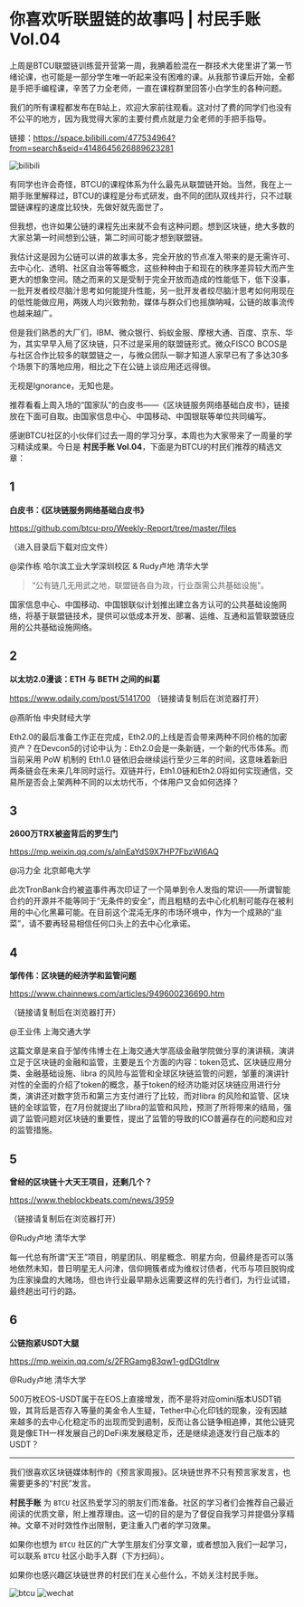 # 你喜欢听联盟链的故事吗 | 村民手账 Vol.04


上周是BTCU联盟链训练营开营第一周，我腆着脸混在一群技术大佬里讲了第一节绪论课，也可能是一部分学生唯一听起来没有困难的课。从我那节课后开始，全都是手把手编程课，辛苦了力全老师，一直在课程群里回答小白学生的各种问题。



我们的所有课程都发布在B站上，欢迎大家前往观看。这对付了费的同学们也没有不公平的地方，因为我觉得大家的主要付费点就是力全老师的手把手指导。

链接：https://space.bilibili.com/477534964?from=search&seid=4148645626889623281

![bilibili](../images/04-001.webp)





有同学也许会奇怪，BTCU的课程体系为什么最先从联盟链开始。当然，我在上一期手账里解释过，BTCU的课程是分布式研发，由不同的团队双线并行，只不过联盟链课程的速度比较快，先做好就先面世了。



但我想，也许如果公链的课程先出来就不会有这种问题。想到区块链，绝大多数的大家总第一时间想到公链，第二时间可能才想到联盟链。



我估计这是因为公链可以讲的故事太多，完全开放的节点准入带来的是无需许可、去中心化、透明、社区自治等等概念，这些种种由于和现在的秩序差异较大而产生更大的想象空间。随之而来的又是受制于完全开放而造成的性能低下，低下没事，一批开发者绞尽脑汁思考如何能提升性能，另一批开发者绞尽脑汁思考如何用现在的低性能做应用，两拨人均兴致勃勃，媒体与群众们也摇旗呐喊，公链的故事流传也越来越广。



但是我们熟悉的大厂们，IBM、微众银行、蚂蚁金服、摩根大通、百度、京东、华为，其实早早入局了区块链，只不过是采用的联盟链形式。微众FISCO BCOS是与社区合作比较多的联盟链之一，与微众团队一聊才知道人家早已有了多达30多个场景下的落地应用，相比之下在公链上谈应用还远得很。



无视是Ignorance，无知也是。



推荐看看上周入场的“国家队”的白皮书——《区块链服务网络基础白皮书》，链接放在下面可自取。由国家信息中心、中国移动、中国银联等单位共同编写。





感谢BTCU社区的小伙伴们过去一周的学习分享，本周也为大家带来了一周量的学习精读成果。今日是 **村民手账 Vol.04**，下面是为BTCU的村民们推荐的精选文章：





## 1


**白皮书：《区块链服务网络基础白皮书》**

https://github.com/btcu-pro/Weekly-Report/tree/master/files

（进入目录后下载对应文件）



@梁作栋 哈尔滨工业大学深圳校区 & Rudy卢地 清华大学



> “公有链几无用武之地，联盟链各自为政，行业亟需公共基础设施”。



国家信息中心、中国移动、中国银联似计划推出建立各方认可的公共基础设施网络，将基于联盟链技术，提供可以低成本开发、部署、运维、互通和监管联盟链应用的公共基础设施网络。







## 2



**以太坊2.0漫谈：ETH 与 BETH 之间的纠葛**

https://www.odaily.com/post/5141700
（链接请复制后在浏览器打开）



@燕昕怡 中央财经大学



Eth2.0的最后准备工作正在完成，Eth2.0的上线是否会带来两种不同价格的加密资产？在Devcon5的讨论中认为：Eth2.0会是一条新链，一个新的代币体系。而当前采用 PoW 机制的 Eth1.0 链依旧会继续运行至少三年的时间，这意味着新旧两条链会在未来几年同时运行。双链并行，Eth1.0链和Eth2.0将如何实现通信，交易所是否会上架两种不同的以太坊代币，个体用户又会如何选择？





## 3



**2600万TRX被盗背后的罗生门**

https://mp.weixin.qq.com/s/aInEaYdS9X7HP7FbzWl6AQ



@冯力全 北京邮电大学



此次TronBank合约被盗事件再次印证了一个简单到令人发指的常识——所谓智能合约的开源并不能等同于“无条件的安全”，而且粗糙的去中心化机制可能存在被利用的中心化黑幕可能。在目前这个混沌无序的市场环境中，作为一个成熟的“韭菜”，请不要再轻易相信任何口头上的去中心化承诺。





## 4



**邹传伟：区块链的经济学和监管问题**

https://www.chainnews.com/articles/949600236690.htm

（链接请复制后在浏览器打开）



@王业伟 上海交通大学



这篇文章是来自于邹传伟博士在上海交通大学高级金融学院做分享的演讲稿，演讲立足于区块链的金融和监管，主要是五个方面的内容：token范式、区块链应用分类、金融基础设施、libra 的风险与监管和全球区块链监管的问题，邹董的演讲针对性的全面的介绍了token的概念，基于token的经济功能对区块链应用进行分类，演讲还对数字货币和第三方支付进行了比较，而对libra 的风险和监管、区块链的全球监管，在7月份就提出了libra的监管和风险，预测了所将带来的结局，强调了监管问题对区块链的重要性，提出了监管的导致的ICO普遍存在的问题和应对的监管措施。







## 5



**曾经的区块链十大天王项目，还剩几个？**

https://www.theblockbeats.com/news/3959

（链接请复制后在浏览器打开）



@Rudy卢地 清华大学



每一代总有所谓“天王”项目，明星团队、明星概念、明星方向，但最终是否可以落地依然未知，昔日明星无人问津，信仰拥簇者成为维权讨债者，代币与项目脱钩成为庄家操盘的大赌场，但也许行业最早期永远需要这样的先行者们，为行业试错，最终趟出可行的路。





## 6



**公链抱紧USDT大腿**

https://mp.weixin.qq.com/s/2FRGamg83qw1-gdDGtdlrw



@Rudy卢地 清华大学



500万枚EOS-USDT属于在EOS上直接增发，而不是将对应omini版本USDT销毁，其背后是否存入等量的美金令人生疑，Tether中心化印钱的现象，没有因越来越多的去中心化稳定币的出现而受到遏制，反而让各公链争相追捧，其他公链究竟是像ETH一样发展自己的DeFi来发展稳定币，还是继续追逐发行自己版本的USDT？





***

我们很喜欢区块链媒体制作的《预言家周报》。区块链世界不只有预言家发言，也需要更多的“村民”发言。



**村民手账** 为 `BTCU` 社区热爱学习的朋友们而准备。社区的学习者们会推荐自己最近阅读的优质文章，附上推荐理由。这一切的目的是为了督促自我学习并提倡分享精神。文章不对时效性作出限制，更注重入门者的学习效果。


如果你也想为 `BTCU` 社区的广大学生朋友们分享文章，或者想加入我们一起学习，可以联系 `BTCU` 社区小助手入群（下方扫码）。


如果你也感兴趣区块链世界的村民们在关心些什么，不妨关注村民手账。

![btcu](/images/0001.webp)
![wechat](/images/0002.webp)